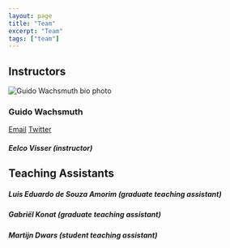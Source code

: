 ```yaml
---
layout: page
title: "Team"
excerpt: "Team"
tags: ["team"]
---
```


## Instructors

<div itemscope itemtype="http://schema.org/Person">
<img src="http://tudelft-in4303.github.io/images/bio-photo.jpg" class="bio-photo" alt="Guido Wachsmuth bio photo">

<h3 itemprop="name">Guido Wachsmuth</h3>

<p> </p>

<a href="mailto:G.H.Wachsmuth@tudelft.nl" class="author-social" target="_blank"><i class="fa fa-fw fa-envelope-square"></i> Email</a>
<a href="http://twitter.com/guwac" class="author-social" target="_blank"><i class="fa fa-fw fa-twitter-square"></i> Twitter</a>
</div>

##### Eelco Visser (instructor)

## Teaching Assistants

##### Luis Eduardo de Souza Amorim (graduate teaching assistant)

##### Gabriël Konat (graduate teaching assistant)

##### Martijn Dwars (student teaching assistant)

